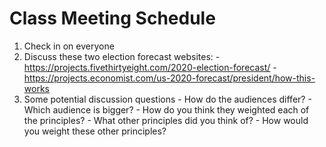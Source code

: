 # Class Meeting Schedule


1. Check in on everyone
2. Discuss these two election forecast websites:
        -  https://projects.fivethirtyeight.com/2020-election-forecast/
        -  https://projects.economist.com/us-2020-forecast/president/how-this-works
3. Some potential discussion questions
        - How do the audiences differ?
        - Which audience is bigger?
        - How do you think they weighted each of the principles?
        - What other principles did you think of?
        - How would you weight these other principles? 
      
